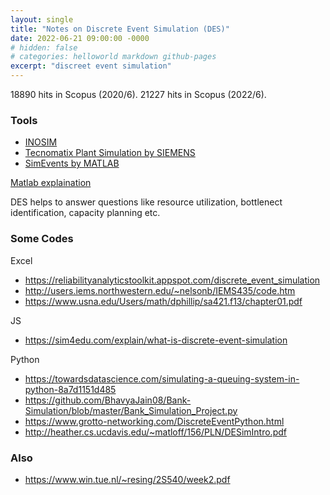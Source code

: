 ```yaml
---
layout: single
title: "Notes on Discrete Event Simulation (DES)"
date: 2022-06-21 09:00:00 -0000
# hidden: false
# categories: helloworld markdown github-pages
excerpt: "discreet event simulation"
---
```

18890 hits in Scopus (2020/6).
21227 hits in Scopus (2022/6).


### Tools

- [INOSIM](https://www.inosim.com/)
- [Tecnomatix Plant Simulation by SIEMENS](https://www.plm.automation.siemens.com/global/en/products/manufacturing-planning/plant-simulation-throughput-optimization.html)
- [SimEvents by MATLAB](https://paper-attachments.dropbox.com/s_C371FD7F55EA6247F582EC2A7917930A5AB7C8E72931D30FDCE8A7CB66CD3B82_1601842132735_image.png)



[Matlab explaination](https://se.mathworks.com/videos/understanding-discrete-event-simulation-part-1-what-is-discrete-event-simulation--1494873178760.html)


DES helps to answer questions like resource utilization, bottlenect identification, capacity planning etc.



### Some Codes


Excel

- https://reliabilityanalyticstoolkit.appspot.com/discrete_event_simulation
- http://users.iems.northwestern.edu/~nelsonb/IEMS435/code.htm
- https://www.usna.edu/Users/math/dphillip/sa421.f13/chapter01.pdf

JS

- https://sim4edu.com/explain/what-is-discrete-event-simulation


Python
- https://towardsdatascience.com/simulating-a-queuing-system-in-python-8a7d1151d485
- https://github.com/BhavyaJain08/Bank-Simulation/blob/master/Bank_Simulation_Project.py
- https://www.grotto-networking.com/DiscreteEventPython.html
- http://heather.cs.ucdavis.edu/~matloff/156/PLN/DESimIntro.pdf


### Also
- https://www.win.tue.nl/~resing/2S540/week2.pdf

